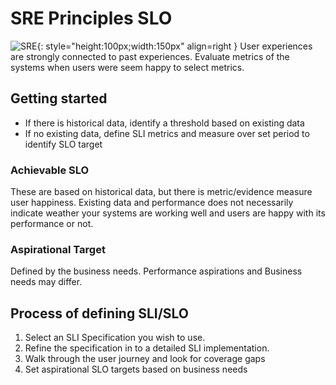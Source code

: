 # SRE Principles SLO
![SRE](https://vettom-images.s3.eu-west-1.amazonaws.com/generic/sre.jpg){: style="height:100px;width:150px" align=right }
  User experiences are strongly connected to past experiences. Evaluate metrics of the systems when users were seem happy to select metrics. 

## Getting started
- If there is historical data, identify a threshold based on existing data
- If no existing data, define SLI metrics and measure over set period to identify SLO target

### Achievable SLO
   These are based on historical data, but there is metric/evidence measure user happiness. Existing data and performance does not necessarily indicate weather your systems are working well and users are happy with its performance or not.

### Aspirational Target
   Defined by the business needs. Performance aspirations and Business needs may differ. 

## Process of defining SLI/SLO
1. Select an SLI Specification you wish to use.
2. Refine the specification in to a detailed SLI implementation.
3. Walk through the user journey and look for coverage gaps
4. Set aspirational SLO targets based on business needs 


